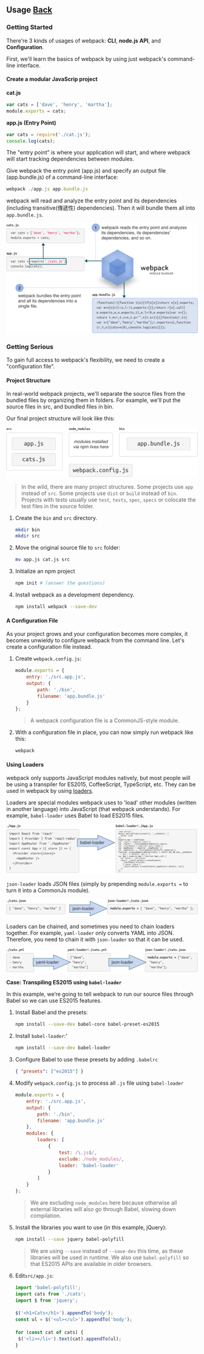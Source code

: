 ## Usage [Back](./../webpack.md)

### Getting Started

There're 3 kinds of usages of webpack: **CLI**, **node.js API**, and **Configuration**.

First, we'll learn the basics of webpack by using just webpack's command-line interface.

#### Create a modular JavaScrip project

**cat.js**

```js
var cats = ['dave', 'henry', 'martha'];
module.exports = cats;
```

**app.js (Entry Point)**

```js
var cats = require('./cat.js');
console.log(cats);
```

The "entry point" is where your application will start, and where webpack will start tracking dependencies between modules.

Give webpack the entry point (app.js) and specify an output file (app.bundle.js) of a command-line interface:

```js
webpack ./app.js app.bundle.js
```

webpack will read and analyze the entry point and its dependencies (including transitive(傳遞性) dependencies). Then it will bundle them all into `app.bundle.js`.

![](./how-it-works.png)

### Getting Serious

To gain full access to webpack's flexibility, we need to create a "configuration file".

#### Project Structure

In real-world webpack projects, we'll separate the source files from the bundled files by organizing them in folders. For example, we'll put the source files in src, and bundled files in bin.

Our final project structure will look like this:

![](./project-structure.png)

> In the wild, there are many project structures. Some projects use `app` instead of `src`. Some projects use `dist` or `build` instead of `bin`. Projects with tests usually use `test`, `tests`, `spec`, `specs` or colocate the test files in the source folder.

1. Create the `bin` and `src` directory.
    ```bash
    mkdir bin
    mkdir src
    ```
2. Move the original source file to `src` folder:
    ```bash
    mv app.js cat.js src
    ```
3. Initialize an npm project
    ```bash
    npm init # (answer the questions)
    ```
4. Install webpack as a development dependency.
    ```bash
    npm install webpack --save-dev
    ```

#### A Configuration File

As your project grows and your configuration becomes more complex, it becomes unwieldy to configure webpack from the command line. Let's create a configuration file instead.

1. Create `webpack.config.js`:
    ```js
    module.exports = {
        entry: './src.app.js',
        output: {
            path: './bin',
            filename: 'app.bundle.js'
        }
    };
    ```

    > A webpack configuration file is a CommonJS-style module.
2. With a configuration file in place, you can now simply run webpack like this:
    ```bash
    webpack
    ```

#### Using Loaders

webpack only supports JavaScript modules natively, but most people will be using a transpiler for ES2015, CoffeeScript, TypeScript, etc. They can be used in webpack by using [loaders](./../loader/loader.md).

Loaders are special modules webpack uses to 'load' other modules (written in another language) into JavaScript (that webpack understands). For example, `babel-loader` uses Babel to load ES2015 files.

![](./babel-loader.png)


`json-loader` loads JSON files (simply by prepending `module.exports =` to turn it into a CommonJs module).

![](./json-loader.png)

Loaders can be chained, and sometimes you need to chain loaders together. For example, `yaml-loader` only converts YAML into JSON. Therefore, you need to chain it with `json-loader` so that it can be used.

![](./yaml-loader.png)

**Case: Transpiling ES2015 using `babel-loader`**

In this example, we’re going to tell webpack to run our source files through Babel so we can use ES2015 features.

1. Install Babel and the presets:
    ```bash
    npm install --save-dev babel-core babel-preset-es2015
    ```
2. Install `babel-loader`:'
    ```bash
    npm install --save-dev babel-loader
    ```
3. Configure Babel to use these presets by adding `.babelrc`
    ```json
    { "presets": ["es2015"] }
    ```
4. Modify `webpack.config.js` to process all `.js` file using `babel-loader`
    ```js
    module.exports = {
        entry: './src.app.js',
        output: {
            path: './bin',
            filename: 'app.bundle.js'
        },
        modules: {
            loaders: [
                {
                    test: /\.js$/,
                    exclude: /node_modules/,
                    loader: 'babel-loader'
                }
            ]
        }
    };
    ```

    > We are excluding `node_modules` here because otherwise all external libraries will also go through Babel, slowing down compilation.
5. Install the libraries you want to use (in this example, jQuery):
    ```bash
    npm install --save jquery babel-polyfill
    ```
    
    > We are using `--save` instead of `--save-dev` this time, as these libraries will be used in runtime. We also use `babel-polyfill` so that ES2015 APIs are available in older browsers.
6. Edit`src/app.js`:
    ```js
    import 'babel-polyfill';
    import cats from './cats';
    import $ from 'jquery';

    $('<h1>Cats</h1>').appendTo('body');
    const ul = $('<ul></ul>').appendTo('body');
    
    for (const cat of cats) {
     $('<li></li>').text(cat).appendTo(ul);
    }
    ```


